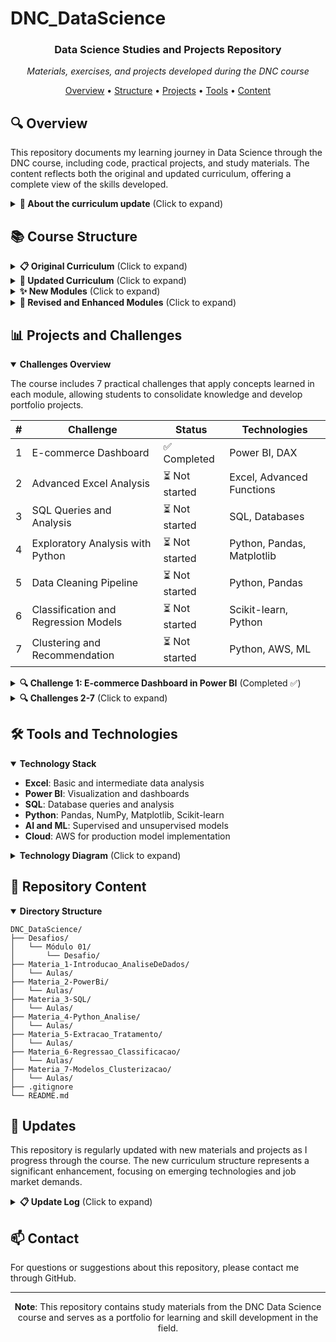 # DNC_DataScience

<div align="center">
  <h3>Data Science Studies and Projects Repository</h3>
  <p><i>Materials, exercises, and projects developed during the DNC course</i></p>
</div>

<p align="center">
  <a href="#-overview">Overview</a> •
  <a href="#-course-structure">Structure</a> •
  <a href="#-projects-and-challenges">Projects</a> •
  <a href="#-tools-and-technologies">Tools</a> •
  <a href="#-repository-content">Content</a>
</p>

## 🔍 Overview

This repository documents my learning journey in Data Science through the DNC course, including code, practical projects, and study materials. The content reflects both the original and updated curriculum, offering a complete view of the skills developed.

<details>
<summary><b>🌟 About the curriculum update</b> (Click to expand)</summary>

> **Important note**: This repository is being updated to reflect the new curriculum. Materials from both versions (original and updated) will be made available as much as possible.

### Why is this update important?

1️⃣ **Market-aligned content**
- Modules completely revised to reflect industry trends and company requirements
- Focus on practical skills valued by employers

2️⃣ **Optimized course hours**
- Greater depth in Python, AI, Statistics, and Machine Learning
- Time distribution based on the relevance of topics in today's market

3️⃣ **Practical and targeted learning**
- Real company cases for immediate application of knowledge
- Updated teaching materials with the latest tools and techniques
- Projects that simulate real-world data scientist challenges
</details>

## 📚 Course Structure

<details>
<summary><b>📋 Original Curriculum</b> (Click to expand)</summary>

### Module 1: Introduction to Data Analysis
- **Database Fundamentals** (4h)
- **Intermediate Excel** (8h)
- **Power BI** (8h)
- **Challenge 1** (3h)

### Module 2: Power BI
- **Career Perspectives** (2h)
- **Intermediate Excel** (8h)
- **Challenge 2** (3h)

### Module 3: SQL for Data Analysis
- **SQL for Data Analysis** (8h)
- **Challenge 3** (3h)

### Module 4: Regression Analysis in Python
- **Introduction to Python** (12h)
- **Data Analysis with Python** (6h)
- **CRISP-DM** (11h)
- **Challenge 4** (3h)

### Module 5: Data Extraction and Processing in Python
- **Data Cleaning and Wrangling** (8h)
- **Challenge 5** (3h)

### Module 6: Classification Models
- **Regression** (7h)
- **Classification** (5h)
- **Challenge 6** (3h)

### Module 7: Clustering Models
- **Clustering** (7h)
- **Recommendation Systems** (6h)
- **Big Data** (5h)
- **Models** (3h)
- **Challenge 7** (3h)
</details>

<details>
<summary><b>🚀 Updated Curriculum</b> (Click to expand)</summary>

### Module 1: Introduction to Data Analysis
- **Introduction to Data** (2h): Fundamental concepts, data structure, and quality
- **Database Fundamentals** (4h): Database foundations and data structuring
- **Intermediate Excel** (8h): Advanced functions, formulas, pivot tables, and visualizations
- **Challenge 1** (3h): Applying knowledge to real-world problems

### Module 2: Excel
- **Career Perspectives** (2h): Professional opportunities in data analysis
- **Intermediate Excel** (8h): Advanced functions and data analysis
- **Challenge 2** (3h): Practical Excel project

### Module 3: SQL for Data Analysis
- **SQL for Data Analysis** (8h): Queries, joins, and analysis
- **Challenge 3** (3h): Practical SQL analysis project

### Module 4: Data Analysis in Python
- **Introduction to Python** (9h): Environment setup, code structuring
- **Data Analysis with Python** (6h): Advanced use of Pandas, NumPy, Matplotlib, and Seaborn
- **Descriptive Statistics** (5h): Data organization, summarization, and exploratory analysis
- **Inferential Statistics** (8h): Sampling, probability distributions, hypothesis testing
- **AI for Data Analysis** (2h): Automation with Python and SQL
- **Challenge 4** (3h): Python data analysis project

### Module 5: Data Extraction and Processing in Python
- **Data Cleaning and Wrangling** (8h): Collection, cleaning, and integration of data from multiple sources
- **Introduction to ML** (2h): Fundamentals of supervised and unsupervised learning
- **Challenge 5** (3h): Real data processing project

### Module 6: Regression and Classification
- **Regression** (8h): Implementation and evaluation of different regression types
- **Classification** (8h): Classification techniques from data collection to implementation
- **AI for Data Science** (2h): AI solutions for advanced model-related problems
- **Challenge 6** (3h): Implementation of classification and regression models

### Module 7: Clustering Models
- **Clustering** (7h): Unsupervised grouping techniques
- **Big Data** (5h): Concepts and tools for large data volumes
- **Models with AI and Cloud** (6h): Implementation of ML models using AWS
- **Challenge 7** (3h): Final clustering project
</details>

<details>
<summary><b>✨ New Modules</b> (Click to expand)</summary>

1. **Introduction to Data** (2h)
   - Fundamental concepts and data structure
   - Data quality and essential tools
   - Data professionals' routine

2. **Descriptive Statistics** (5h)
   - Data organization and summarization
   - Exploratory analysis with statistical measures
   - Data visualization techniques

3. **Inferential Statistics** (8h)
   - Sample selection and probability distributions
   - Confidence intervals and hypothesis testing
   - Analysis of relationships between variables

4. **AI for Data Analysis** (2h)
   - Analysis automation with Python and SQL
   - AI techniques applied to data analysis

5. **Introduction to ML** (2h)
   - Fundamentals of supervised and unsupervised learning
   - Data preparation for machine learning

6. **AI for Data Science** (2h)
   - AI applications for advanced models
   - Optimization of regression and classification with AI

7. **Models with AI and Cloud** (6h)
   - Implementation of ML models in AWS
   - Development of scalable pipelines
   - Integration of AI and cloud computing
</details>

<details>
<summary><b>🔄 Revised and Enhanced Modules</b> (Click to expand)</summary>

1. **Introduction to Python** (9h)
   - Development environment setup
   - Code structuring and best practices
   - List manipulation and composite variables
   - Practical projects with Pandas and NumPy

2. **Data Analysis with Python** (6h)
   - Advanced use of Pandas and NumPy
   - Visualization with Matplotlib and Seaborn
   - Pattern identification in data

3. **Data Cleaning and Wrangling** (8h)
   - Collection and integration of data from multiple sources
   - Cleaning techniques and quality assurance
   - Feature engineering for predictive modeling
   - Workflow optimization with large volumes

4. **Classification** (8h)
   - Data collection and preparation for classification
   - Model selection, training, and tuning
   - Classifier validation and implementation

5. **Regression** (8h)
   - Simple and multiple linear regression
   - Hyperparameter optimization
   - Evaluation and implementation of regression models
</details>

## 📊 Projects and Challenges

<details open>
<summary><b>Challenges Overview</b></summary>

The course includes 7 practical challenges that apply concepts learned in each module, allowing students to consolidate knowledge and develop portfolio projects.

| # | Challenge | Status | Technologies |
|---|---------|--------|-------------|
| 1 | E-commerce Dashboard | ✅ Completed | Power BI, DAX |
| 2 | Advanced Excel Analysis | ⏳ Not started | Excel, Advanced Functions |
| 3 | SQL Queries and Analysis | ⏳ Not started | SQL, Databases |
| 4 | Exploratory Analysis with Python | ⏳ Not started | Python, Pandas, Matplotlib |
| 5 | Data Cleaning Pipeline | ⏳ Not started | Python, Pandas |
| 6 | Classification and Regression Models | ⏳ Not started | Scikit-learn, Python |
| 7 | Clustering and Recommendation | ⏳ Not started | Python, AWS, ML |

</details>

<details>
<summary><b>🔍 Challenge 1: E-commerce Dashboard in Power BI</b> (Completed ✅)</summary>

**Objective**: Create a Power BI dashboard to analyze e-commerce results and predict future trends.

**Description**: In this challenge, I developed an interactive Power BI dashboard to analyze e-commerce sales data. The RID190616_Desafio01.pbix file contains the developed solution, which includes:

1) **Sales analysis by period**:
   - Visualization of temporal trends
   - Performance comparison between different periods

2) **Customer segmentation**:
   - Analysis by geographic region
   - Categorization by purchasing behavior

3) **Product performance**:
   - Identification of best-selling products
   - Profit margin analysis by category

4) **Key Performance Indicators (KPIs)**:
   - Conversion rate
   - Average ticket
   - Total revenue

5) **Future forecasts**:
   - Use of Power BI predictive analysis tools
   - Sales projection for upcoming periods

**Skills developed**:
- Data import and processing in Power BI
- Creation of measures and advanced calculations with DAX
- Development of interactive visualizations
- Implementation of simple predictive models
- Presentation of business insights
</details>

<details>
<summary><b>🔍 Challenges 2-7</b> (Click to expand)</summary>

### 🔍 Challenge 2: Advanced Analysis with Excel (⏳ Not started)

**Objective**: Develop complex analyses using advanced Excel features.

**Description**: This challenge will involve using advanced Excel functions such as VLOOKUP, SUMIF, pivot tables, and statistical analysis tools to extract insights from business datasets.

### 🔍 Challenge 3: SQL Queries and Analysis (⏳ Not started)

**Objective**: Create SQL queries to extract relevant information from relational databases.

**Description**: Development of SQL queries to solve business problems, including complex joins, subqueries, aggregation functions, and temporal data analysis.

### 🔍 Challenge 4: Exploratory Analysis with Python (⏳ Not started)

**Objective**: Conduct a complete exploratory analysis using Python and its data analysis libraries.

**Description**: Using Pandas, NumPy, Matplotlib, and Seaborn to explore a dataset, identify patterns, perform statistical tests, and present data-driven conclusions.

### 🔍 Challenge 5: Data Cleaning and Preparation (⏳ Not started)

**Objective**: Develop a complete data cleaning and preparation pipeline for analysis.

**Description**: Focus on data cleaning and wrangling techniques, including handling missing values, outlier detection, data normalization, and feature engineering.

### 🔍 Challenge 6: Classification and Regression Models (⏳ Not started)

**Objective**: Implement and evaluate classification and regression models to solve business problems.

**Description**: Development of predictive models using classification and regression algorithms, hyperparameter optimization, model performance evaluation, and results interpretation.

### 🔍 Challenge 7: Clustering and Recommendation Systems (⏳ Not started)

**Objective**: Create clustering models and recommendation systems using advanced machine learning techniques.

**Description**: Implementation of clustering algorithms for customer segmentation and development of content-based and collaborative filtering recommendation systems, plus exploration of Big Data concepts and model implementation in cloud environments.
</details>

## 🛠️ Tools and Technologies

<details open>
<summary><b>Technology Stack</b></summary>

- **Excel**: Basic and intermediate data analysis
- **Power BI**: Visualization and dashboards
- **SQL**: Database queries and analysis
- **Python**: Pandas, NumPy, Matplotlib, Scikit-learn
- **AI and ML**: Supervised and unsupervised models
- **Cloud**: AWS for production model implementation
</details>

<details>
<summary><b>Technology Diagram</b> (Click to expand)</summary>

```mermaid
graph TD
    A[Data Science] --> B[Data Analysis]
    A --> C[Machine Learning]
    A --> D[Big Data]
    
    B --> E[Excel]
    B --> F[SQL]
    B --> G[Python - Pandas/NumPy]
    B --> H[Visualization - Matplotlib/Seaborn]
    
    C --> I[Supervised Models]
    C --> J[Unsupervised Models]
    C --> K[Applied AI]
    
    I --> L[Regression]
    I --> M[Classification]
    
    J --> N[Clustering]
    J --> O[Dimensionality Reduction]
    
    D --> P[Cloud Computing - AWS]
    D --> Q[Distributed Processing]
    
    K --> R[AutoML]
    K --> S[Deep Learning]
```
</details>

## 📝 Repository Content

<details open>
<summary><b>Directory Structure</b></summary>

```
DNC_DataScience/
├── Desafios/
│   └── Módulo 01/
│       └── Desafio/
├── Materia_1-Introducao_AnaliseDeDados/
│   └── Aulas/
├── Materia_2-PowerBi/
│   └── Aulas/
├── Materia_3-SQL/
│   └── Aulas/
├── Materia_4-Python_Analise/
│   └── Aulas/
├── Materia_5-Extracao_Tratamento/
│   └── Aulas/
├── Materia_6-Regressao_Classificacao/
│   └── Aulas/
├── Materia_7-Modelos_Clusterizacao/
│   └── Aulas/
├── .gitignore
└── README.md

```
</details>

## 🔄 Updates

This repository is regularly updated with new materials and projects as I progress through the course. The new curriculum structure represents a significant enhancement, focusing on emerging technologies and job market demands.

<details>
<summary><b>📋 Update Log</b> (Click to expand)</summary>

- **March/2025**: README update with new dynamic structure
- **February/2025**: Completion of Challenge 1 - E-commerce Dashboard
- **January/2025**: Course start and repository setup
</details>

## 📫 Contact

For questions or suggestions about this repository, please contact me through GitHub.

---

<div align="center">
  <p><b>Note</b>: This repository contains study materials from the DNC Data Science course and serves as a portfolio for learning and skill development in the field.</p>
</div>
